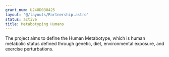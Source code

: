 ```yaml
---
grant_num: U24OD038425
layout: '@/layouts/Partnership.astro'
status: active
title: Metabotyping Humans
---
```

The project aims to define the Human Metabotype, which is human metabolic status defined through genetic, diet, environmental exposure, and exercise perturbations.